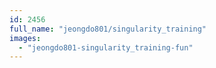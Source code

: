 ```yaml
---
id: 2456
full_name: "jeongdo801/singularity_training"
images: 
  - "jeongdo801-singularity_training-fun"
---
```

